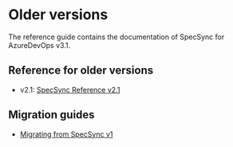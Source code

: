 # Older versions

The reference guide contains the documentation of SpecSync for AzureDevOps v3.1. 

## Reference for older versions

* v2.1: [SpecSync Reference v2.1](http://speclink.me/specsync-ref-v21)

## Migration guides

* [Migrating from SpecSync v1](../important-concepts/migrating-from-specsync-v1.md)

